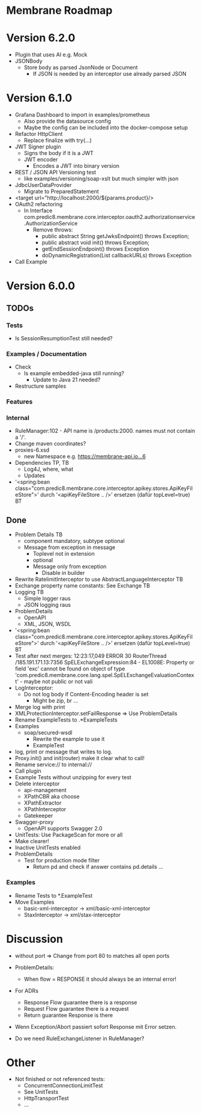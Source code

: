 # Membrane Roadmap

# Version 6.2.0

- Plugin that uses AI e.g. Mock
- JSONBody
  - Store body as parsed JsonNode or Document
    - If JSON is needed by an interceptor use already parsed JSON
    
# Version 6.1.0

- Grafana Dashboard to import in examples/prometheus
  - Also provide the datasource config
  - Maybe the config can be included into the docker-compose setup
- Refactor HttpClient
  - Replace finalize with try(...)
- JWT Signer plugin
  - Signs the body if it is a JWT
  - JWT encoder
    - Encodes a JWT into binary version
- REST / JSON API Versioning test
  - like examples/versioning/soap-xslt but much simpler with json
- JdbcUserDataProvider
  - Migrate to PreparedStatement
- <target url="http://localhost:2000/${params.product}/>
- OAuth2 refactoring
  - In Interface com.predic8.membrane.core.interceptor.oauth2.authorizationservice.AuthorizationService
    - Remove throws:
      - public abstract String getJwksEndpoint() throws Exception;
      - public abstract void init() throws Exception;
      - getEndSessionEndpoint() throws Exception
      - doDynamicRegistration(List<String> callbackURLs) throws Exception
- Call Example

# Version 6.0.0

## TODOs

### Tests
- Is SessionResumptionTest still needed?

### Examples / Documentation
- Check
  - Is example embedded-java still running?
    - Update to Java 21 needed?
- Restructure samples
  
### Features


### Internal
- RuleManager:102 - API name is /products:2000. <api> names must not contain a '/'.
- Change maven coordinates?
- proxies-6.xsd
  - new Namespace e.g. https://membrane-api.io...6
- Dependencies TP, TB
  - Log4J, where, what
  - Updates
- '<spring:bean class="com.predic8.membrane.core.interceptor.apikey.stores.ApiKeyFileStore">' 
  durch '<apiKeyFileStore .. />' ersetzen (dafür topLevel=true) BT

## Done
- Problem Details TB
  - component mandatory, subtype optional
  - Message from exception in message
    - Toplevel not in extension
    - optional
    - Message only from exception
      - Disable in builder
- Rewrite RatelimitInterceptor to use AbstractLanguageInterceptor TB
- Exchange property name constants: See Exchange TB
- Logging TB
  - Simple logger raus
  - JSON logging raus
- ProblemDetails
  - OpenAPI
  - XML, JSON, WSDL
- '<spring:bean class="com.predic8.membrane.core.interceptor.apikey.stores.ApiKeyFileStore">' 
  durch '<apiKeyFileStore .. />' ersetzen (dafür topLevel=true) BT
- Test after next merges:
  12:23:17,049 ERROR 30 RouterThread /185.191.171.13:7356 SpELExchangeExpression:84 - EL1008E: Property or field 'exc' cannot be found on object of type 'com.predic8.membrane.core.lang.spel.SpELExchangeEvaluationContext' - maybe not public or not vali
- LogInterceptor:
  - Do not log body if Content-Encoding header is set 
    - Might be zip, br ...
- Merge log with print
- XMLProtectionInterceptor.setFailResponse => Use ProblemDetails
- Rename ExampleTests to .*ExampleTests
- Examples
  - soap/secured-wsdl
    - Rewrite the example to use it
    - ExampleTest
- log, print or message that writes to log.
- Proxy.init() and init(router) make it clear what to call!
- Rename service:// to internal://
- Call plugin
- Example Tests without unzipping for every test
- Delete interceptor
  - api-management
  - XPathCBR aka choose
  - XPathExtractor
  - XPathInterceptor
  - Gatekeeper
- Swagger-proxy
  - OpenAPI supports Swagger 2.0
- UnitTests: Use PackageScan for more or all
- Make <log headerOnly="false"/> clearer!
- Inactive UnitTests enabled
- ProblemDetails
  - Test for production mode filter
    - Return pd and check if answer contains pd.details ...

### Examples
- Rename Tests to *.ExampleTest
- Move Examples
  - basic-xml-interceptor -> xml/basic-xml-interceptor
  - StaxInterceptor -> xml/stax-interceptor


# Discussion

- <api> without port => Change from port 80 to matches all open ports
- ProblemDetails: 
  - When flow = RESPONSE it should always be an internal error!
- For ADRs
  - Response Flow guarantee there is a response 
  - Request Flow guarantee there is a request
  - Return guarantee Response is there

- Wenn Exception/Abort passiert sofort Response mit Error setzen.
- Do we need RuleExchangeListener in RuleManager?

# Other

- Not finished or not referenced tests:
  - ConcurrentConnectionLimitTest
  - See UnitTests
  - HttpTransportTest
  - ...
